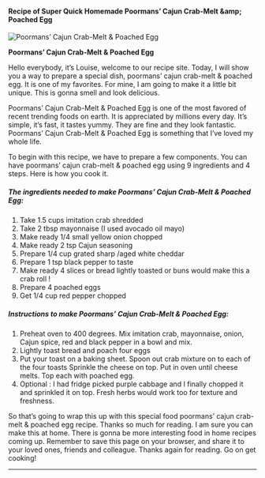             

#### Recipe of Super Quick Homemade Poormans’ Cajun Crab-Melt &amp;amp; Poached Egg

![Poormans’ Cajun Crab-Melt &amp; Poached Egg](https://img-global.cpcdn.com/recipes/325d55c74f53fc25/751x532cq70/poormans-cajun-crab-melt-poached-egg-recipe-main-photo.jpg)

**Poormans’ Cajun Crab-Melt &amp; Poached Egg**

Hello everybody, it’s Louise, welcome to our recipe site. Today, I will show you a way to prepare a special dish, poormans’ cajun crab-melt & poached egg. It is one of my favorites. For mine, I am going to make it a little bit unique. This is gonna smell and look delicious.

Poormans’ Cajun Crab-Melt & Poached Egg is one of the most favored of recent trending foods on earth. It is appreciated by millions every day. It’s simple, it’s fast, it tastes yummy. They are fine and they look fantastic. Poormans’ Cajun Crab-Melt & Poached Egg is something that I’ve loved my whole life.

To begin with this recipe, we have to prepare a few components. You can have poormans’ cajun crab-melt & poached egg using 9 ingredients and 4 steps. Here is how you cook it.

##### The ingredients needed to make Poormans’ Cajun Crab-Melt & Poached Egg:

1.  Take 1.5 cups imitation crab shredded
2.  Take 2 tbsp mayonnaise (I used avocado oil mayo)
3.  Make ready 1/4 small yellow onion chopped
4.  Make ready 2 tsp Cajun seasoning
5.  Prepare 1/4 cup grated sharp /aged white cheddar
6.  Prepare 1 tsp black pepper to taste
7.  Make ready 4 slices or bread lightly toasted or buns would make this a crab roll !
8.  Prepare 4 poached eggs
9.  Get 1/4 cup red pepper chopped

##### Instructions to make Poormans’ Cajun Crab-Melt & Poached Egg:

1.  Preheat oven to 400 degrees. Mix imitation crab, mayonnaise, onion, Cajun spice, red and black pepper in a bowl and mix.
2.  Lightly toast bread and poach four eggs
3.  Put your toast on a baking sheet. Spoon out crab mixture on to each of the four toasts Sprinkle the cheese on top. Put in oven until cheese melts. Top each with poached egg.
4.  Optional : I had fridge picked purple cabbage and I finally chopped it and sprinkled it on top. Fresh herbs would work too for texture and freshness.

So that’s going to wrap this up with this special food poormans’ cajun crab-melt & poached egg recipe. Thanks so much for reading. I am sure you can make this at home. There is gonna be more interesting food in home recipes coming up. Remember to save this page on your browser, and share it to your loved ones, friends and colleague. Thanks again for reading. Go on get cooking!

* * *